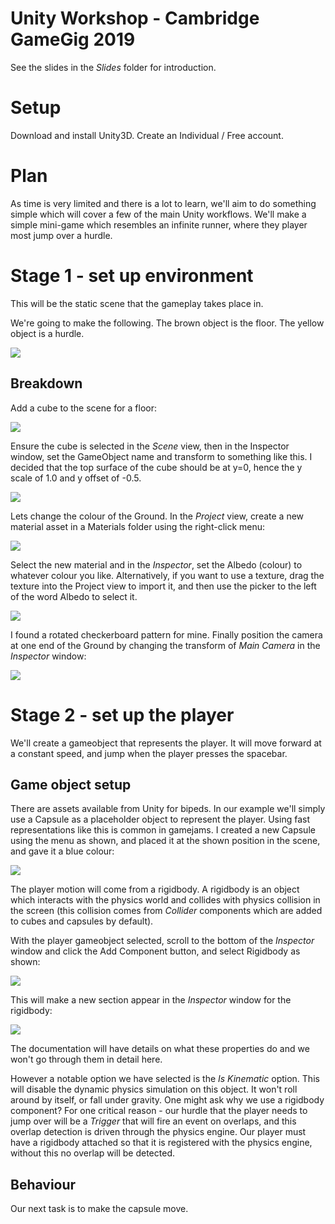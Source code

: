# Unity Workshop - Cambridge GameGig 2019

See the slides in the *Slides* folder for introduction.

# Setup

Download and install Unity3D. Create an Individual / Free account.

# Plan

As time is very limited and there is a lot to learn, we'll aim to do something simple which will cover a few of the main Unity workflows. We'll make a simple mini-game which resembles an infinite runner, where they player most jump over a hurdle.

# Stage 1 - set up environment

This will be the static scene that the gameplay takes place in.

We're going to make the following. The brown object is the floor. The yellow object is a hurdle.

![](Imgs/1-00.jpg)

## Breakdown

Add a cube to the scene for a floor:

![](Imgs/1-02.jpg)

Ensure the cube is selected in the *Scene* view, then in the Inspector window, set the GameObject name and transform to something like this. I decided that the top surface of the cube should be at y=0, hence the y scale of 1.0 and y offset of -0.5.

![](Imgs/1-04.jpg)

Lets change the colour of the Ground. In the *Project* view, create a new material asset in a Materials folder using the right-click menu:

![](Imgs/1-06.jpg)

Select the new material and in the *Inspector*, set the Albedo (colour) to whatever colour you like. Alternatively, if you want to use a texture, drag the texture into the Project view to import it, and then use the picker to the left of the word Albedo to select it.

![](Imgs/1-08.jpg)

I found a rotated checkerboard pattern for mine. Finally position the camera at one end of the Ground by changing the transform of *Main Camera* in the *Inspector* window:

![](Imgs/1-10.jpg)

# Stage 2 - set up the player

We'll create a gameobject that represents the player. It will move forward at a constant speed, and jump when the player presses the spacebar.

## Game object setup

There are assets available from Unity for bipeds. In our example we'll simply use a Capsule as a placeholder object to represent the player. Using fast representations like this is common in gamejams. I created a new Capsule using the menu as shown, and placed it at the shown position in the scene, and gave it a blue colour:

![](Imgs/1-12.jpg)

The player motion will come from a rigidbody. A rigidbody is an object which interacts with the physics world and collides with physics collision in the screen (this collision comes from *Collider* components which are added to cubes and capsules by default).

With the player gameobject selected, scroll to the bottom of the *Inspector* window and click the Add Component button, and select Rigidbody as shown:

![](Imgs/1-14.jpg)

This will make a new section appear in the *Inspector* window for the rigidbody:

![](Imgs/1-16.jpg)

The documentation will have details on what these properties do and we won't go through them in detail here.

However a notable option we have selected is the *Is Kinematic* option. This will disable the dynamic physics simulation on this object. It won't roll around by itself, or fall under gravity. One might ask why we use a rigidbody component? For one critical reason - our hurdle that the player needs to jump over will be a *Trigger* that will fire an event on overlaps, and this overlap detection is driven through the physics engine. Our player must have a rigidbody attached so that it is registered with the physics engine, without this no overlap will be detected.


## Behaviour

Our next task is to make the capsule move.




